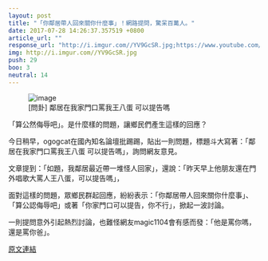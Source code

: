 ```yaml
---
layout: post
title: "「你鄰居帶人回來關你什麼事」！網路提問，驚呆百萬人。"
date: 2017-07-28 14:26:37.357519 +0800
article_url: ""
response_url: "http://i.imgur.com//YV9GcSR.jpg;https://www.youtube.com//watch//v//2pgCDtjbjSM"
img: http://i.imgur.com//YV9GcSR.jpg
push: 29
boo: 3
neutral: 14
---
```


<figure>
<img src="http://i.imgur.com//YV9GcSR.jpg" alt="image">
<figcaption>
[問卦] 鄰居在我家門口罵我王八蛋  可以提告嗎
</figcaption>
</figure>



「算公然侮辱吧」。是什麼樣的問題，讓鄉民們產生這樣的回應？

今日稍早，ogogcat在國內知名論壇批踢踢，貼出一則問題，標題斗大寫著：「鄰居在我家門口罵我王八蛋  可以提告嗎」，詢問網友意見。

文章提到：「如題，我鄰居最近帶一堆怪人回家」，還說：「昨天早上他朋友還在門外唱歌大罵人王八蛋，可以提告嗎」，

面對這樣的問題，眾鄉民群起回應，紛紛表示：「你鄰居帶人回來關你什麼事」、「算公認侮辱吧」或著「你家門口可以提告，你不行」，掀起一波討論。

一則提問意外引起熱烈討論，也難怪網友magic1104會有感而發：「他是罵你嗎，還是罵你爸」。

<a href = "https://www.ptt.cc/bbs/Gossiping/M.1501218223.A.860.html">原文連結</a>

